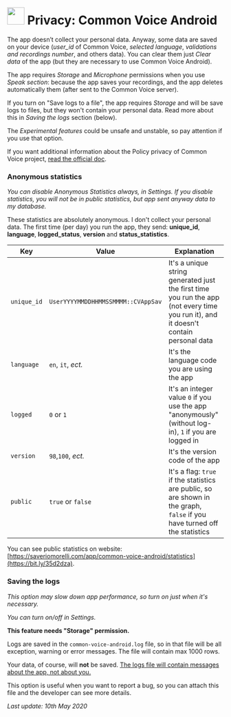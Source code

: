 

#  <img src="images/icon.png" width="40px" alt=""></img> Privacy: Common Voice Android

The app doesn’t collect your personal data. Anyway, some data are saved on your device (*user_id* of Common Voice, *selected language*, *validations and recordings number*, and others data). You can clear them just *Clear data* of the app (but they are necessary to use Common Voice Android).

The app requires *Storage* and *Microphone* permissions when you use *Speak section*: because the app saves your recordings, and the app deletes automatically them (after sent to the Common Voice server).

If you turn on "Save logs to a file", the app requires *Storage* and will be save logs to files, but they won't contain your personal data. Read more about this in *Saving the logs* section (below).

The *Experimental features* could be unsafe and unstable, so pay attention if you use that option.

If you want additional information about the Policy privacy of Common Voice project, [read the official doc](https://voice.mozilla.org/en/privacy).

### Anonymous statistics

*You can disable Anonymous Statistics always, in Settings. If you disable statistics, you will not be in public statistics, but app sent anyway data to my database.*

These statistics are absolutely anonymous. I don't collect your personal data. The first time (per day) you run the app, they send: **unique_id**, **language**, **logged_status**, **version** and **status_statistics**.

| Key         | Value                              | Explanation                                                  |
| ----------- | ---------------------------------- | ------------------------------------------------------------ |
| `unique_id` | `UserYYYYMMDDHHMMSSMMMM::CVAppSav` | It's a unique string generated just the first time you run the app (not every time you run it), and it doesn't contain personal data |
| `language`  | `en`, `it`, _ect._                 | It's the language code you are using the app                 |
| `logged`    | `0` or `1`                         | It's an integer value `0` if you use the app "anonymously" (without log-in), `1` if you are logged in |
| `version`   | `98`,`100`, *ect.*                 | It's the version code of the app                             |
| `public`    | `true` or `false`                  | It's a flag: `true` if the statistics are public, so are shown in the graph, `false` if you have turned off the statistics |

You can see public statistics on website: [https://saveriomorelli.com/app/common-voice-android/statistics](https://bit.ly/35d2dza).

### Saving the logs

*This option may slow down app performance, so turn on just when it's necessary.*

*You can turn on/off in Settings.*

**This feature needs "Storage" permission.**

Logs are saved in the `common-voice-android.log` file, so in that file will be all exception, warning or error messages. The file will contain max 1000 rows.

Your data, of course, will **not** be saved. <u>The logs file will contain messages about the app, not about you.</u>

This option is useful when you want to report a bug, so you can attach this file and the developer can see more details.



*Last update: 10th May 2020*